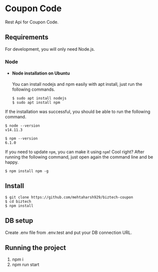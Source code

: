 # Coupon Code
Rest Api for Coupon Code.

## Requirements
For development, you will only need Node.js.

### Node

- #### Node installation on Ubuntu

  You can install nodejs and npm easily with apt install, just run the following commands.

      $ sudo apt install nodejs
      $ sudo apt install npm

If the installation was successful, you should be able to run the following command.

    $ node --version
    v14.11.3

    $ npm --version
    6.1.0

If you need to update `npm`, you can make it using `npm`! Cool right? After running the following command, just open again the command line and be happy.

    $ npm install npm -g

## Install

    $ git clone https://github.com/mehtaharsh929/biztech-coupon
    $ cd biztech
    $ npm install

## DB setup
  Create .env file from .env.test and put your DB connection URL.

## Running the project
1. npm i 
2. npm run start
